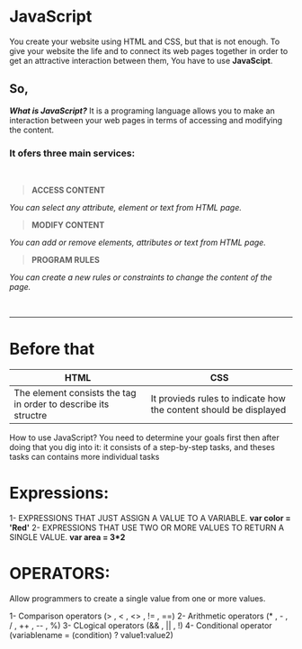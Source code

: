 # JavaScript
You create your website using HTML and CSS, but that is not enough. To give your website the life and to connect its web pages together in order to get an attractive interaction between them, You have to use **JavaScipt**.

## So,
_**What is JavaScript?**_
It is a programing language allows you to make an interaction between your web pages in terms of accessing and modifying the content.

### It ofers three main services: 
<br>

> **ACCESS CONTENT** 

 _You can select any attribute, element or text from HTML page._

> **MODIFY CONTENT** 

_You can add or remove elements, attributes or text from HTML page._

> **PROGRAM RULES**

_You can create a new rules or constraints to change the content of the page._





  <br>
  <hr>


  # Before that

  |HTML                                                           |CSS                                                               |
  |-------------------------------------------------------------- |------------------------------------------------------------------|
  |The element consists the tag in order to describe its structre |It provieds rules to indicate how the content should be displayed |


  How to use JavaScript?
  You need to determine your goals first then after doing that you dig into it: it consists of a step-by-step tasks, and theses tasks can contains more individual tasks


# Expressions:

1- EXPRESSIONS THAT JUST ASSIGN A VALUE TO A VARIABLE.
**var color = 'Red'**
2- EXPRESSIONS THAT USE TWO OR MORE VALUES TO RETURN A SINGLE VALUE. 
**var area = 3*2**

# OPERATORS:

Allow programmers to create a single value from one or more values. 

1- Comparison operators (> , < , <> , != , ==)
2- Arithmetic operators (* , - , / , ++ , -- , %)
3- CLogical operators (&& , || , !)
4- Conditional operator (variablename = (condition) ? value1:value2)

